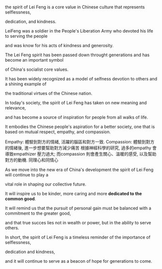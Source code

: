 the spirit of Lei Feng is a core value in Chinese culture that represents selflessness,

dedication, and kindness.

LeiFeng was a soldier in the People's Liberation Army who devoted his life to serving the people

and was know for his acts of kindness and generosity.

The Lei Feng spirit has been passed down throught generations and has become an important symbol 

of China's socialist core values.

It has been widely recognized as a model of selfness devotion to others and a shining example of 

the traditional virtues of the Chinese nation.

In today's society, the spirit of Lei Feng has taken on new meaning and relevance,

and has become a source of inspiration for people from all walks of life. 

It embodies the Chinese people's aspiration for a better society, one that is based on mutual respect, empathy, and compassion.

Empathy: 體驗到對方的情緒, 活躍的腦區和對方一致. Compassion: 體驗到對方的情緒後, 進一步想要幫助對方減少痛苦
根據神經科學的研究, 過多的empathy 會導致empathizer 壓力過大; 而compassion 則會產生關心、溫暖的感受, 以及幫助對方的動機. 同理心和同情心

As we move into the new era of China's development the spirit of Lei Feng will continue to play a

vital role in shaping our collective future. 

It will inspire us to be kinder, more caring and more **dedicated to the common good**.

It will remind us that the pursuit of personal gain must be balanced with a commitment to the greater good,

and that true succes lies not in wealth or power, but in the ability to serve others.

In short, the spirit of Lei Feng is a timeless reminder of the importance of selflessness, 

dedication and kindness,

and it will continue to serve as a beacon of hope for generations to come.



